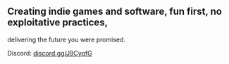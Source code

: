 ## Creating indie games and software, fun first, no exploitative practices,
delivering the future you were promised.

Discord: [discord.gg/J9CyqfG](discord.gg/J9CyqfG)
